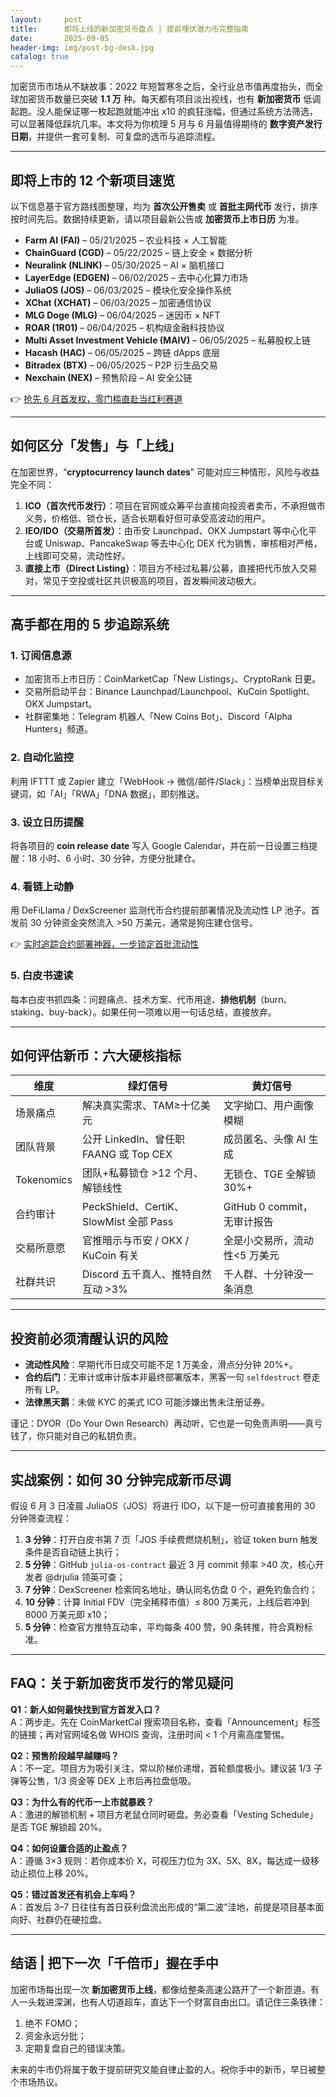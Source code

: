 ```yaml
---
layout:     post
title:      即将上线的新加密货币盘点 | 提前埋伏潜力币完整指南
date:       2025-09-05
header-img: img/post-bg-desk.jpg
catalog: true
---
```


加密货币市场从不缺故事：2022 年短暂寒冬之后，全行业总市值再度抬头，而全球加密货币数量已突破 **1.1 万** 种。每天都有项目淡出视线，也有 **新加密货币** 低调起跑。没人能保证哪一枚起跑就能冲出 x10 的疯狂涨幅，但通过系统方法筛选，可以显著降低踩坑几率。本文将为你梳理 5 月与 6 月最值得期待的 **数字资产发行日期**，并提供一套可复制、可复盘的选币与追踪流程。

---

## 即将上市的 12 个新项目速览

以下信息基于官方路线图整理，均为 **首次公开售卖** 或 **首批主网代币** 发行，排序按时间先后。数据持续更新，请以项目最新公告或 **加密货币上市日历** 为准。

- **Farm AI (FAI)** – 05/21/2025 – 农业科技 × 人工智能  
- **ChainGuard (CGD)** – 05/22/2025 – 链上安全 × 数据分析  
- **Neuralink (NLINK)** – 05/30/2025 – AI × 脑机接口  
- **LayerEdge (EDGEN)** – 06/02/2025 – 去中心化算力市场  
- **JuliaOS (JOS)** – 06/03/2025 – 模块化安全操作系统  
- **XChat (XCHAT)** – 06/03/2025 – 加密通信协议  
- **MLG Doge (MLG)** – 06/04/2025 – 迷因币 × NFT  
- **ROAR (1R01)** – 06/04/2025 – 机构级金融科技协议  
- **Multi Asset Investment Vehicle (MAIV)** – 06/05/2025 – 私募股权上链  
- **Hacash (HAC)** – 06/05/2025 – 跨链 dApps 底层  
- **Bitradex (BTX)** – 06/05/2025 – P2P 衍生品交易  
- **Nexchain (NEX)** – 预售阶段 – AI 安全公链  

👉 [抢先 6 月首发权，零门槛直赴当红利赛道](https://okxdog.com/)

---

## 如何区分「发售」与「上线」

在加密世界，“**cryptocurrency launch dates**” 可能对应三种情形，风险与收益完全不同：

1. **ICO（首次代币发行）**：项目在官网或众筹平台直接向投资者卖币，不承担做市义务，价格低、锁仓长，适合长期看好但可承受高波动的用户。  
2. **IEO/IDO（交易所首发）**：由币安 Launchpad、OKX Jumpstart 等中心化平台或 Uniswap、PancakeSwap 等去中心化 DEX 代为销售，审核相对严格，上线即可交易，流动性好。  
3. **直接上市（Direct Listing）**：项目方不经过私募/公募，直接把代币放入交易对，常见于空投或社区共识极高的项目，首发瞬间波动极大。

---

## 高手都在用的 5 步追踪系统

### 1. 订阅信息源  
- 加密货币上市日历：CoinMarketCap「New Listings」、CryptoRank 日更。  
- 交易所启动平台：Binance Launchpad/Launchpool、KuCoin Spotlight、OKX Jumpstart。  
- 社群密集地：Telegram 机器人「New Coins Bot」、Discord「Alpha Hunters」频道。  

### 2. 自动化监控  
利用 IFTTT 或 Zapier 建立「WebHook → 微信/邮件/Slack」：当榜单出现目标关键词，如「AI」「RWA」「DNA 数据」，即刻推送。  

### 3. 设立日历提醒  
将各项目的 **coin release date** 写入 Google Calendar，并在前一日设置三档提醒：18 小时、6 小时、30 分钟，方便分批建仓。  

### 4. 看链上动静  
用 DeFiLlama / DexScreener 监测代币合约提前部署情况及流动性 LP 池子。首发前 30 分钟资金突然流入 >50 万美元，通常是狗庄建仓信号。  

👉 [实时追踪合约部署神器，一步锁定首批流动性](https://okxdog.com/)

### 5. 白皮书速读  
每本白皮书抓四条：问题痛点、技术方案、代币用途、**排他机制**（burn、staking、buy-back）。如果任何一项难以用一句话总结，直接放弃。

---

## 如何评估新币：六大硬核指标

| 维度 | 绿灯信号 | 黄灯信号 |
|---|---|---|
| 场景痛点 | 解决真实需求、TAM≥十亿美元 | 文字拗口、用户画像模糊 |
| 团队背景 | 公开 LinkedIn、曾任职 FAANG 或 Top CEX | 成员匿名、头像 AI 生成 |
| Tokenomics | 团队+私募锁仓 >12 个月、解锁线性 | 无锁仓、TGE 全解锁 30%+ |
| 合约审计 | PeckShield、CertiK、SlowMist 全部 Pass | GitHub 0 commit，无审计报告 |
| 交易所意愿 | 官推暗示与币安 / OKX / KuCoin 有关 | 全是小交易所，流动性<5 万美元 |
| 社群共识 | Discord 五千真人、推特自然互动 >3% | 千人群、十分钟没一条消息 |

---

## 投资前必须清醒认识的风险

- **流动性风险**：早期代币日成交可能不足 1 万美金，滑点分分钟 20%+。  
- **合约后门**：无审计或审计版本非最终部署版本，黑客一句 `selfdestruct` 卷走所有 LP。  
- **法律黑天鹅**：未做 KYC 的美式 ICO 可能涉嫌出售未注册证券。  

谨记：DYOR（Do Your Own Research）再动听，它也是一句免责声明——真亏钱了，你只能对自己的私钥负责。

---

## 实战案例：如何 30 分钟完成新币尽调

假设 6 月 3 日凌晨 JuliaOS（JOS）将进行 IDO，以下是一份可直接套用的 30 分钟筛查流程：

1. **3 分钟**：打开白皮书第 7 页「JOS 手续费燃烧机制」，验证 token burn 触发条件是否自动链上执行；  
2. **5 分钟**：GitHub `julia-os-contract` 最近 3 月 commit 频率 >40 次，核心开发者 @drjulia 领英可查；  
3. **7 分钟**：DexScreener 检索同名地址，确认同名仿盘 0 个，避免钓鱼合约；  
4. **10 分钟**：计算 Initial FDV（完全稀释市值）≤ 800 万美元，上线后若冲到 8000 万美元即 x10；  
5. **5 分钟**：检查官方推特互动率，平均每条 400 赞，90 条转推，符合真粉标准。

---

## FAQ：关于新加密货币发行的常见疑问

**Q1：新人如何最快找到官方首发入口？**  
A：两步走。先在 CoinMarketCal 搜索项目名称，查看「Announcement」标签的链接；再对官网域名做 WHOIS 查询，注册时间 < 1 个月需高度警惕。

**Q2：预售阶段越早越赚吗？**  
A：不一定。项目方为吸引关注，常以阶梯价递增，首轮额度极小。建议装 1/3 子弹等公售，1/3 资金等 DEX 上市后再拉盘低吸。

**Q3：为什么有的代币一上市就暴跌？**  
A：激进的解锁机制 + 项目方老鼠仓同时砸盘。务必查看「Vesting Schedule」是否 TGE 解锁超 20%。

**Q4：如何设置合适的止盈点？**  
A：遵循 3×3 规则：若你成本价 X，可视压力位为 3X、5X、8X，每达成一级移动止损位上移 20%。

**Q5：错过首发还有机会上车吗？**  
A：首发后 3–7 日往往有首日获利盘流出形成的“第二波”洼地，前提是项目基本面向好、社群仍在硬拉盘。

---

## 结语 | 把下一次「千倍币」握在手中

加密市场每出现一次 **新加密货币上线**，都像给整条高速公路开了一个新匝道。有人一头栽进深渊，也有人切道超车，直达下一个财富自由出口。请记住三条铁律：  
1. 绝不 FOMO；  
2. 资金永远分批；  
3. 定期复盘自己的错误决策。  

未来的牛市仍将属于敢于提前研究又能自律止盈的人。祝你手中的新币，早日被整个市场热议。